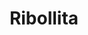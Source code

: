 ---
index: 45
title: Ribollita
product: cavallo nero
book: The River Café cookbook
page: 36
dish: starter
tags:
-
sub:
-
fresh:
  - item:
    quantity:
    unit:
stock:
  - item:
    quantity:
    unit:
basic:
-
directions:
-
info:
source:
    title:
    url: 
---
